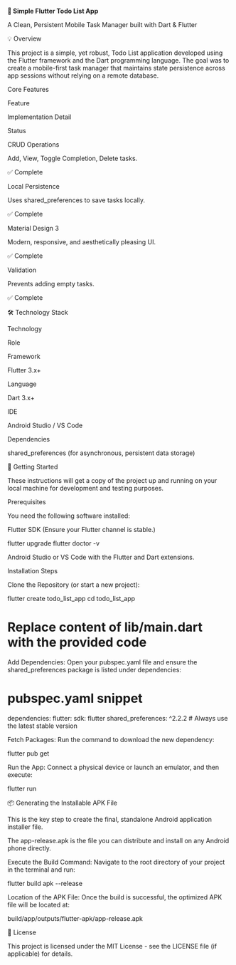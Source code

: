 **📝 Simple Flutter Todo List App**

A Clean, Persistent Mobile Task Manager built with Dart & Flutter

💡 Overview

This project is a simple, yet robust, Todo List application developed using the Flutter framework and the Dart programming language. The goal was to create a mobile-first task manager that maintains state persistence across app sessions without relying on a remote database.

Core Features

Feature

Implementation Detail

Status

CRUD Operations

Add, View, Toggle Completion, Delete tasks.

✅ Complete

Local Persistence

Uses shared_preferences to save tasks locally.

✅ Complete

Material Design 3

Modern, responsive, and aesthetically pleasing UI.

✅ Complete

Validation

Prevents adding empty tasks.

✅ Complete

🛠️ Technology Stack

Technology

Role

Framework

Flutter 3.x+

Language

Dart 3.x+

IDE

Android Studio / VS Code

Dependencies

shared_preferences (for asynchronous, persistent data storage)

🚀 Getting Started

These instructions will get a copy of the project up and running on your local machine for development and testing purposes.

Prerequisites

You need the following software installed:

Flutter SDK (Ensure your Flutter channel is stable.)

flutter upgrade
flutter doctor -v


Android Studio or VS Code with the Flutter and Dart extensions.

Installation Steps

Clone the Repository (or start a new project):

flutter create todo_list_app
cd todo_list_app
# Replace content of lib/main.dart with the provided code


Add Dependencies: Open your pubspec.yaml file and ensure the shared_preferences package is listed under dependencies:

# pubspec.yaml snippet
dependencies:
  flutter:
    sdk: flutter
  shared_preferences: ^2.2.2  # Always use the latest stable version


Fetch Packages: Run the command to download the new dependency:

flutter pub get


Run the App: Connect a physical device or launch an emulator, and then execute:

flutter run


📦 Generating the Installable APK File

This is the key step to create the final, standalone Android application installer file.

The app-release.apk is the file you can distribute and install on any Android phone directly.

Execute the Build Command: Navigate to the root directory of your project in the terminal and run:

flutter build apk --release


Location of the APK File: Once the build is successful, the optimized APK file will be located at:

build/app/outputs/flutter-apk/app-release.apk







📜 License

This project is licensed under the MIT License - see the LICENSE file (if applicable) for details.
